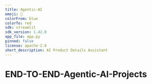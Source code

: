 ```yaml
---
title: Agentic-AI 
emoji: 🐨
colorFrom: blue
colorTo: red
sdk: streamlit
sdk_version: 1.42.0
app_file: app.py
pinned: false
license: apache-2.0
short_description: AI Product Details Assistant
---
```



# END-TO-END-Agentic-AI-Projects

